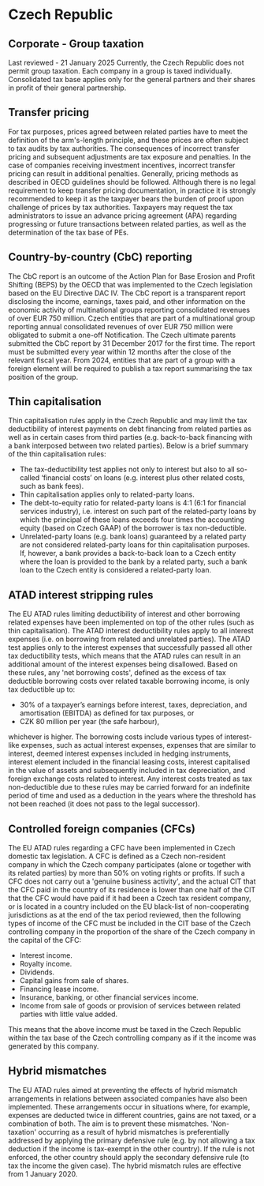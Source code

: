# Czech Republic
## Corporate - Group taxation
Last reviewed - 21 January 2025
Currently, the Czech Republic does not permit group taxation. Each company in a group is taxed individually. Consolidated tax base applies only for the general partners and their shares in profit of their general partnership.
## Transfer pricing
For tax purposes, prices agreed between related parties have to meet the definition of the arm's-length principle, and these prices are often subject to tax audits by tax authorities. The consequences of incorrect transfer pricing and subsequent adjustments are tax exposure and penalties. In the case of companies receiving investment incentives, incorrect transfer pricing can result in additional penalties. Generally, pricing methods as described in OECD guidelines should be followed.
Although there is no legal requirement to keep transfer pricing documentation, in practice it is strongly recommended to keep it as the taxpayer bears the burden of proof upon challenge of prices by tax authorities.
Taxpayers may request the tax administrators to issue an advance pricing agreement (APA) regarding progressing or future transactions between related parties, as well as the determination of the tax base of PEs.
## Country-by-country (CbC) reporting
The CbC report is an outcome of the Action Plan for Base Erosion and Profit Shifting (BEPS) by the OECD that was implemented to the Czech legislation based on the EU Directive DAC IV. The CbC report is a transparent report disclosing the income, earnings, taxes paid, and other information on the economic activity of multinational groups reporting consolidated revenues of over EUR 750 million.
Czech entities that are part of a multinational group reporting annual consolidated revenues of over EUR 750 million were obligated to submit a one-off Notification. The Czech ultimate parents submitted the CbC report by 31 December 2017 for the first time. The report must be submitted every year within 12 months after the close of the relevant fiscal year.
From 2024, entities that are part of a group with a foreign element will be required to publish a tax report summarising the tax position of the group.
## Thin capitalisation
Thin capitalisation rules apply in the Czech Republic and may limit the tax deductibility of interest payments on debt financing from related parties as well as in certain cases from third parties (e.g. back-to-back financing with a bank interposed between two related parties).
Below is a brief summary of the thin capitalisation rules:
  * The tax-deductibility test applies not only to interest but also to all so-called ‘financial costs’ on loans (e.g. interest plus other related costs, such as bank fees).
  * Thin capitalisation applies only to related-party loans.
  * The debt-to-equity ratio for related-party loans is 4:1 (6:1 for financial services industry), i.e. interest on such part of the related-party loans by which the principal of these loans exceeds four times the accounting equity (based on Czech GAAP) of the borrower is tax non-deductible.
  * Unrelated-party loans (e.g. bank loans) guaranteed by a related party are not considered related-party loans for thin capitalisation purposes. If, however, a bank provides a back-to-back loan to a Czech entity where the loan is provided to the bank by a related party, such a bank loan to the Czech entity is considered a related-party loan.


## ATAD interest stripping rules
The EU ATAD rules limiting deductibility of interest and other borrowing related expenses have been implemented on top of the other rules (such as thin capitalisation). The ATAD interest deductibility rules apply to all interest expenses (i.e. on borrowing from related and unrelated parties). The ATAD test applies only to the interest expenses that successfully passed all other tax deductibility tests, which means that the ATAD rules can result in an additional amount of the interest expenses being disallowed.
Based on these rules, any 'net borrowing costs', defined as the excess of tax deductible borrowing costs over related taxable borrowing income, is only tax deductible up to:
  * 30% of a taxpayer’s earnings before interest, taxes, depreciation, and amortisation (EBITDA) as defined for tax purposes, or
  * CZK 80 million per year (the safe harbour),


whichever is higher.
The borrowing costs include various types of interest-like expenses, such as actual interest expenses, expenses that are similar to interest, deemed interest expenses included in hedging instruments, interest element included in the financial leasing costs, interest capitalised in the value of assets and subsequently included in tax depreciation, and foreign exchange costs related to interest.
Any interest costs treated as tax non-deductible due to these rules may be carried forward for an indefinite period of time and used as a deduction in the years where the threshold has not been reached (it does not pass to the legal successor).
## Controlled foreign companies (CFCs)
The EU ATAD rules regarding a CFC have been implemented in Czech domestic tax legislation. A CFC is defined as a Czech non-resident company in which the Czech company participates (alone or together with its related parties) by more than 50% on voting rights or profits.
If such a CFC does not carry out a 'genuine business activity', and the actual CIT that the CFC paid in the country of its residence is lower than one half of the CIT that the CFC would have paid if it had been a Czech tax resident company, or is located in a country included on the EU black-list of non-cooperating jurisdictions as at the end of the tax period reviewed, then the following types of income of the CFC must be included in the CIT base of the Czech controlling company in the proportion of the share of the Czech company in the capital of the CFC:
  * Interest income.
  * Royalty income.
  * Dividends.
  * Capital gains from sale of shares.
  * Financing lease income.
  * Insurance, banking, or other financial services income.
  * Income from sale of goods or provision of services between related parties with little value added.


This means that the above income must be taxed in the Czech Republic within the tax base of the Czech controlling company as if it the income was generated by this company.
## Hybrid mismatches
The EU ATAD rules aimed at preventing the effects of hybrid mismatch arrangements in relations between associated companies have also been implemented. These arrangements occur in situations where, for example, expenses are deducted twice in different countries, gains are not taxed, or a combination of both.
The aim is to prevent these mismatches. 'Non-taxation' occurring as a result of hybrid mismatches is preferentially addressed by applying the primary defensive rule (e.g. by not allowing a tax deduction if the income is tax-exempt in the other country).
If the rule is not enforced, the other country should apply the secondary defensive rule (to tax the income the given case). The hybrid mismatch rules are effective from 1 January 2020.
